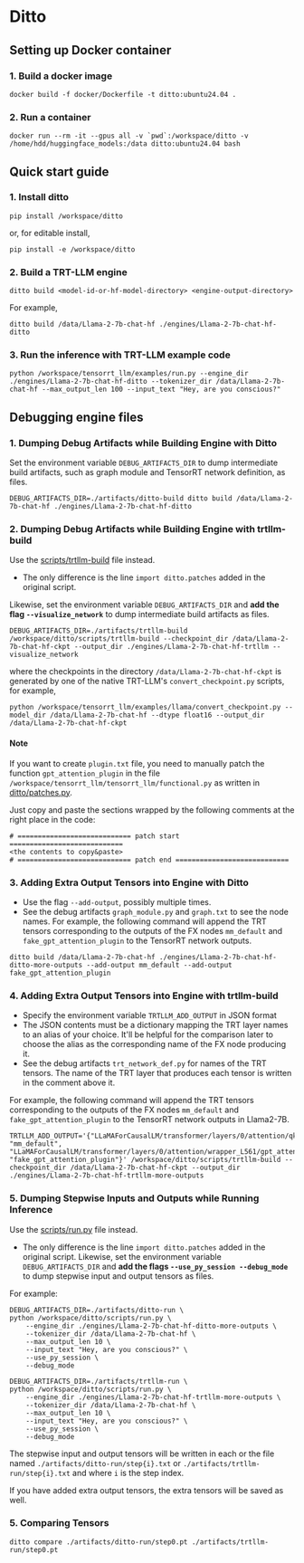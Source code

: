 # Ditto

## Setting up Docker container
### 1. Build a docker image
```
docker build -f docker/Dockerfile -t ditto:ubuntu24.04 .
```

### 2. Run a container
```
docker run --rm -it --gpus all -v `pwd`:/workspace/ditto -v /home/hdd/huggingface_models:/data ditto:ubuntu24.04 bash
```


## Quick start guide
### 1. Install ditto
```
pip install /workspace/ditto
```
or, for editable install,
```
pip install -e /workspace/ditto
```

### 2. Build a TRT-LLM engine
```
ditto build <model-id-or-hf-model-directory> <engine-output-directory>
```
For example,
```
ditto build /data/Llama-2-7b-chat-hf ./engines/Llama-2-7b-chat-hf-ditto
```

### 3. Run the inference with TRT-LLM example code
```
python /workspace/tensorrt_llm/examples/run.py --engine_dir ./engines/Llama-2-7b-chat-hf-ditto --tokenizer_dir /data/Llama-2-7b-chat-hf --max_output_len 100 --input_text "Hey, are you conscious?"
```


## Debugging engine files
### 1. Dumping Debug Artifacts while Building Engine with Ditto
Set the environment variable `DEBUG_ARTIFACTS_DIR` to dump intermediate build artifacts, such as graph module and TensorRT network definition, as files.
```
DEBUG_ARTIFACTS_DIR=./artifacts/ditto-build ditto build /data/Llama-2-7b-chat-hf ./engines/Llama-2-7b-chat-hf-ditto
```

### 2. Dumping Debug Artifacts while Building Engine with trtllm-build
Use the [scripts/trtllm-build](scripts/trtllm-build) file instead.
* The only difference is the line `import ditto.patches` added in the original script.

Likewise, set the environment variable `DEBUG_ARTIFACTS_DIR` and **add the flag `--visualize_network`** to dump intermediate build artifacts as files.
```
DEBUG_ARTIFACTS_DIR=./artifacts/trtllm-build /workspace/ditto/scripts/trtllm-build --checkpoint_dir /data/Llama-2-7b-chat-hf-ckpt --output_dir ./engines/Llama-2-7b-chat-hf-trtllm --visualize_network
```
where the checkpoints in the directory `/data/Llama-2-7b-chat-hf-ckpt` is generated by one of the native TRT-LLM's `convert_checkpoint.py` scripts, for example,
```
python /workspace/tensorrt_llm/examples/llama/convert_checkpoint.py --model_dir /data/Llama-2-7b-chat-hf --dtype float16 --output_dir /data/Llama-2-7b-chat-hf-ckpt
```

#### Note
If you want to create `plugin.txt` file, you need to manually patch the function `gpt_attention_plugin` in the file `/workspace/tensorrt_llm/tensorrt_llm/functional.py` as written in [ditto/patches.py](src/ditto/patches.py).

Just copy and paste the sections wrapped by the following comments at the right place in the code:
```
# ============================ patch start ============================
<the contents to copy&paste>
# ============================ patch end ============================
```


### 3. Adding Extra Output Tensors into Engine with Ditto
* Use the flag `--add-output`, possibly multiple times.
* See the debug artifacts `graph_module.py` and `graph.txt` to see the node names.
For example, the following command will append the TRT tensors corresponding to the outputs of the FX nodes `mm_default` and `fake_gpt_attention_plugin` to the TensorRT network outputs.
```
ditto build /data/Llama-2-7b-chat-hf ./engines/Llama-2-7b-chat-hf-ditto-more-outputs --add-output mm_default --add-output fake_gpt_attention_plugin
```


### 4. Adding Extra Output Tensors into Engine with trtllm-build
* Specify the environment variable `TRTLLM_ADD_OUTPUT` in JSON format
* The JSON contents must be a dictionary mapping the TRT layer names to an alias of your choice. It'll be helpful for the comparison later to choose the alias as the corresponding name of the FX node producing it.
* See the debug artifacts `trt_network_def.py` for names of the TRT tensors. The name of the TRT layer that produces each tensor is written in the comment above it.

For example, the following command will append the TRT tensors corresponding to the outputs of the FX nodes `mm_default` and `fake_gpt_attention_plugin` to the TensorRT network outputs in Llama2-7B.
```
TRTLLM_ADD_OUTPUT='{"LLaMAForCausalLM/transformer/layers/0/attention/qkv/multiply_collect_L272/multiply_and_lora_L246/matmul_L1048/cast_L855/CAST_0": "mm_default", "LLaMAForCausalLM/transformer/layers/0/attention/wrapper_L561/gpt_attention_L5154/PLUGIN_V2_GPTAttention_0": "fake_gpt_attention_plugin"}' /workspace/ditto/scripts/trtllm-build --checkpoint_dir /data/Llama-2-7b-chat-hf-ckpt --output_dir ./engines/Llama-2-7b-chat-hf-trtllm-more-outputs
```

### 5. Dumping Stepwise Inputs and Outputs while Running Inference
Use the [scripts/run.py](scripts/run.py) file instead.
* The only difference is the line `import ditto.patches` added in the original script.
Likewise, set the environment variable `DEBUG_ARTIFACTS_DIR` and **add the flags `--use_py_session --debug_mode`** to dump stepwise input and output tensors as files.

For example:
```
DEBUG_ARTIFACTS_DIR=./artifacts/ditto-run \
python /workspace/ditto/scripts/run.py \
    --engine_dir ./engines/Llama-2-7b-chat-hf-ditto-more-outputs \
    --tokenizer_dir /data/Llama-2-7b-chat-hf \
    --max_output_len 10 \
    --input_text "Hey, are you conscious?" \
    --use_py_session \
    --debug_mode

DEBUG_ARTIFACTS_DIR=./artifacts/trtllm-run \
python /workspace/ditto/scripts/run.py \
    --engine_dir ./engines/Llama-2-7b-chat-hf-trtllm-more-outputs \
    --tokenizer_dir /data/Llama-2-7b-chat-hf \
    --max_output_len 10 \
    --input_text "Hey, are you conscious?" \
    --use_py_session \
    --debug_mode
```

The stepwise input and output tensors will be written in each or the file named `./artifacts/ditto-run/step{i}.txt` or `./artifacts/trtllm-run/step{i}.txt` and  where `i` is the step index.

If you have added extra output tensors, the extra tensors will be saved as well.


### 5. Comparing Tensors
```
ditto compare ./artifacts/ditto-run/step0.pt ./artifacts/trtllm-run/step0.pt
```
